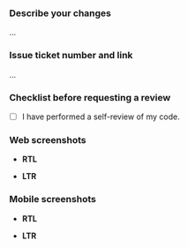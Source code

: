 ### Describe your changes

...

### Issue ticket number and link

...

### Checklist before requesting a review

- [ ] I have performed a self-review of my code.

### Web screenshots

- **RTL**
  <img src="" alt="">

- **LTR**
  <img src="" alt="">

### Mobile screenshots

- **RTL**
  <img src="" alt="">

- **LTR**
  <img src="" alt="">
